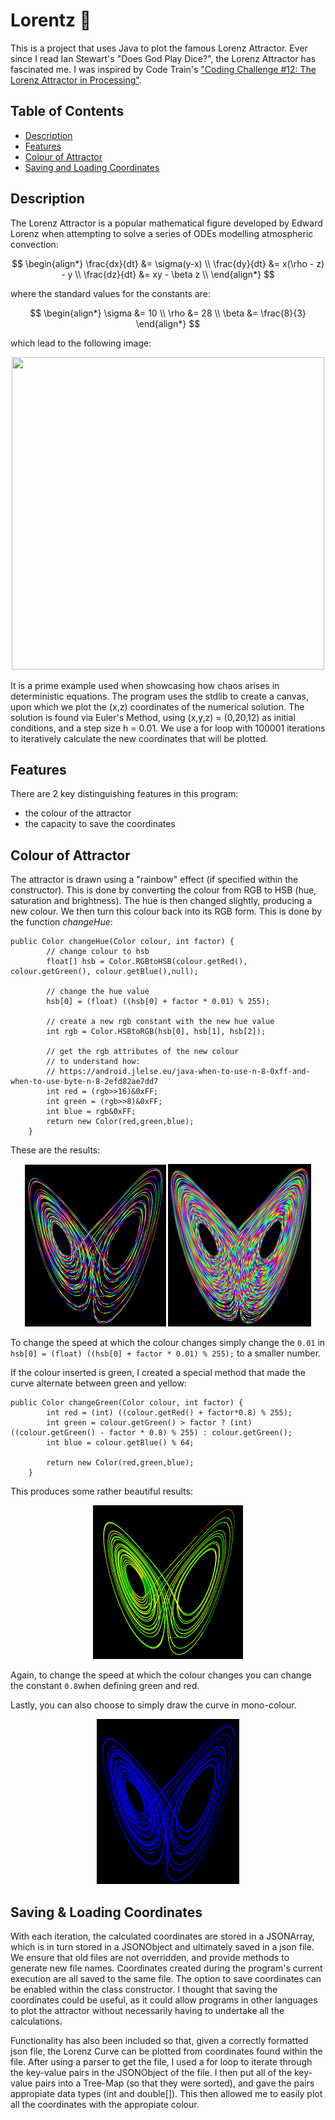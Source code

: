 # Lorentz :butterfly:

This is a project that uses Java to plot the famous Lorenz Attractor.
Ever since I read Ian Stewart's "Does God Play Dice?", the Lorenz Attractor has fascinated me. I was inspired by Code Train's <a href = "https://www.youtube.com/watch?v=f0lkz2gSsIk"> "Coding Challenge #12: The Lorenz Attractor in Processing"</a>.

## Table of Contents

* [Description](#description)
* [Features](#features)
* [Colour of Attractor](#colour-of-attractor)
* [Saving and Loading Coordinates](#saving-and-loading-coordinates)

## Description

The Lorenz Attractor is a popular mathematical figure developed by Edward Lorenz when attempting to solve a series of ODEs modelling atmospheric convection:

$$
\begin{align*}
\frac{dx}{dt} &= \sigma(y-x) \\
\frac{dy}{dt} &= x(\rho - z) - y \\
\frac{dz}{dt} &= xy - \beta z \\
\end{align*}
$$

where the standard values for the constants are:

$$
\begin{align*}
\sigma &= 10 \\
\rho &= 28 \\
\beta &= \frac{8}{3}
\end{align*}
$$

which lead to the following image:

<p align = "center">
  <img src="https://upload.wikimedia.org/wikipedia/commons/7/71/Lorenz_system_r28_s10_b2-6666.png" width = 500 height = 500>
</p>

It is a prime example used when showcasing how chaos arises in deterministic equations.
The program uses the stdlib to create a canvas, upon which we plot the (x,z) coordinates of the numerical solution. 
The solution is found via Euler's Method, using (x,y,z) = (0,20,12) as initial conditions, and a step size h = 0.01.
We use a for loop with 100001 iterations to iteratively calculate the new coordinates that will be plotted.

## Features

There are 2 key distinguishing features in this program:

* the colour of the attractor
* the capacity to save the coordinates

## Colour of Attractor

The attractor is drawn using a "rainbow" effect (if specified within the constructor). This is done by converting the colour from RGB to HSB (hue, saturation and brightness). The hue is then changed slightly, producing a new colour. We then turn this colour back into its RGB form. This is done by the function *changeHue*:

```
public Color changeHue(Color colour, int factor) {
        // change colour to hsb
        float[] hsb = Color.RGBtoHSB(colour.getRed(), colour.getGreen(), colour.getBlue(),null);
        
        // change the hue value
        hsb[0] = (float) ((hsb[0] + factor * 0.01) % 255);
        
        // create a new rgb constant with the new hue value
        int rgb = Color.HSBtoRGB(hsb[0], hsb[1], hsb[2]);
        
        // get the rgb attributes of the new colour
        // to understand how:
        // https://android.jlelse.eu/java-when-to-use-n-8-0xff-and-when-to-use-byte-n-8-2efd82ae7dd7
        int red = (rgb>>16)&0xFF;
        int green = (rgb>>8)&0xFF;
        int blue = rgb&0xFF;
        return new Color(red,green,blue);
    }
```

These are the results:

<p align="center">
  <img src="https://github.com/alv31415/Lorentz/blob/master/Lorenz%20Attractor/Screenshot%202020-08-18%20at%2019.37.07.png"/>
  <img src="https://github.com/alv31415/Lorentz/blob/master/Lorenz%20Attractor/Screenshot%202020-08-18%20at%2020.34.47.png"/>
</p>

To change the speed at which the colour changes simply change the `0.01` in `hsb[0] = (float) ((hsb[0] + factor * 0.01) % 255);` to a smaller number.

If the colour inserted is green, I created a special method that made the curve alternate between green and yellow:

```
public Color changeGreen(Color colour, int factor) {
        int red = (int) ((colour.getRed() + factor*0.8) % 255);
        int green = colour.getGreen() > factor ? (int) ((colour.getGreen() - factor * 0.8) % 255) : colour.getGreen();
        int blue = colour.getBlue() % 64;

        return new Color(red,green,blue);
    }
```

This produces some rather beautiful results:

<p align="center">
  <img src="https://github.com/alv31415/Lorentz/blob/master/Lorenz%20Attractor/Screenshot%202020-08-21%20at%2011.56.50.png"/>
</p>

Again, to change the speed at which the colour changes you can change the constant `0.8`when defining green and red.

Lastly, you can also choose to simply draw the curve in mono-colour.

<p align="center">
  <img src="https://github.com/alv31415/Lorentz/blob/master/Lorenz%20Attractor/Screenshot%202020-08-21%20at%2012.03.58.png"/>
</p>

## Saving & Loading Coordinates

With each iteration, the calculated coordinates are stored in a JSONArray, which is in turn stored in a JSONObject and ultimately saved in a json file. We ensure that old files are not overridden, and provide methods to generate new file names. Coordinates created during the program's current execution are all saved to the same file. The option to save coordinates can be enabled within the class constructor. I thought that saving the coordinates could be useful, as it could allow programs in other languages to plot the attractor without necessarily having to undertake all the calculations.

Functionality has also been included so that, given a correctly formatted json file, the Lorenz Curve can be plotted from coordinates found within the file. After using a parser to get the file, I used a for loop to iterate through the key-value pairs in the JSONObject of the file. I then put all of the key-value pairs into a Tree-Map (so that they were sorted), and gave the pairs appropiate data types (int and double[]). This then allowed me to easily plot all the coordinates with the appropiate colour.




